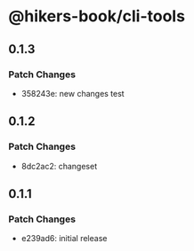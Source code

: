 # @hikers-book/cli-tools

## 0.1.3

### Patch Changes

- 358243e: new changes test

## 0.1.2

### Patch Changes

- 8dc2ac2: changeset

## 0.1.1

### Patch Changes

- e239ad6: initial release

